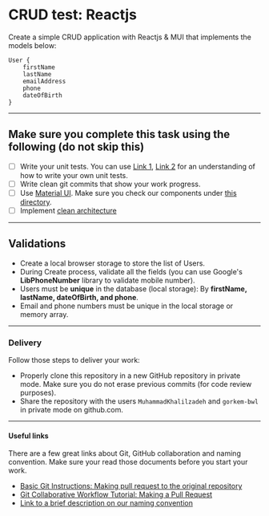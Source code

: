 # CRUD test: Reactjs

Create a simple CRUD application with Reactjs & MUI that implements the models below:

```
User {
    firstName
    lastName
    emailAddress
    phone
    dateOfBirth
}
```

---

## Make sure you complete this task using the following (do not skip this)

- [ ] Write your unit tests. You can use [Link 1](https://www.testim.io/blog/node-js-unit-testing-get-started-quickly-with-examples/), [Link 2](https://www.lambdatest.com/learning-hub/nodejs-unit-testing) for an understanding of how to write your own unit tests.
- [ ] Write clean git commits that show your work progress.
- [ ] Use [Material UI](https://mui.com/material-ui/getting-started/). Make sure you check our components under [this directory](https://github.com/bluewave-labs/verifywise/tree/master/Clients/src/presentation/components).
- [ ] Implement [clean architecture](https://github.com/bluewave-labs/verifywise/blob/master/Clean_Architecture.md#clean-architecture)

---

## Validations

- Create a local browser storage to store the list of Users.
- During Create process, validate all the fields (you can use Google's **LibPhoneNumber** library to validate mobile number).
- Users must be **unique** in the database (local storage): By **firstName, lastName, dateOfBirth, and phone**.
- Email and phone numbers must be unique in the local storage or memory array.

---

### Delivery

Follow those steps to deliver your work: 

-  Properly clone this repository in a new GitHub repository in private mode. Make sure you do not erase previous commits (for code review purposes).
-  Share the repository with the users `MuhammadKhalilzadeh` and `gorkem-bwl` in private mode on github.com.
  
---

#### Useful links

There are a few great links about Git, GitHub collaboration and naming convention. Make sure your read those documents before you start your work. 

- [Basic Git Instructions: Making pull request to the original repository](https://github.com/MuhammadKhalilzadeh/basic-git-instructions?tab=readme-ov-file#making-pull-request-to-the-original-repository)
- [Git Collaborative Workflow Tutorial: Making a Pull Request](https://github.com/ajhollid/bluewave_collaborative_git?tab=readme-ov-file#making-a-pull-request)
- [Link to a brief description on our naming convention](https://github.com/MuhammadKhalilzadeh/basic-git-instructions?tab=readme-ov-file#checking-out-and-creating-a-new-branch)
